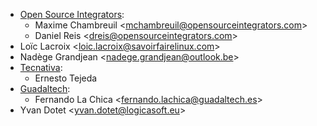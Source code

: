 - [Open Source Integrators](https://opensourceintegrators.com):
    - Maxime Chambreuil \<<mchambreuil@opensourceintegrators.com>\>
    - Daniel Reis \<<dreis@opensourceintegrators.com>\>
- Loïc Lacroix \<<loic.lacroix@savoirfairelinux.com>\>
- Nadège Grandjean \<<nadege.grandjean@outlook.be>\>
- [Tecnativa](https://www.tecnativa.com):
  - Ernesto Tejeda
- [Guadaltech](https://www.guadaltech.es):
  - Fernando La Chica \<<fernando.lachica@guadaltech.es>\>
- Yvan Dotet \<<yvan.dotet@logicasoft.eu>\>
